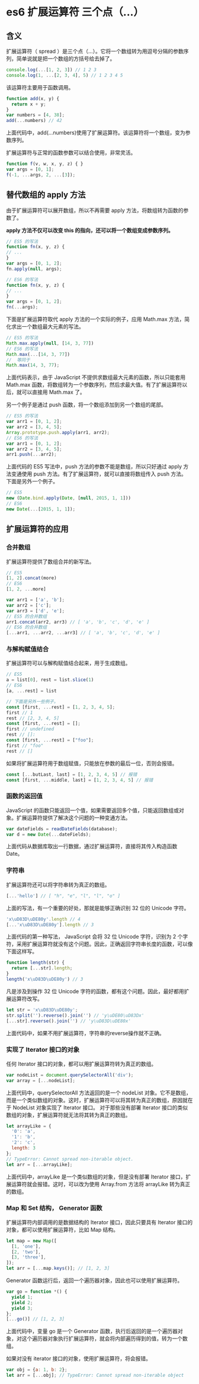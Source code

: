 # es6 扩展运算符 三个点（...）

## 含义

扩展运算符（ spread ）是三个点（...）。它将一个数组转为用逗号分隔的参数序列，简单说就是把一个数组的方括号给去掉了。

```js
console.log(...[1, 2, 3]) // 1 2 3
console.log(1, ...[2, 3, 4], 5) // 1 2 3 4 5
```

该运算符主要用于函数调用。

```js
function add(x, y) {
  return x + y;
}
var numbers = [4, 38];
add(...numbers) // 42
```

上面代码中，add(...numbers)使用了扩展运算符。该运算符将一个数组，变为参数序列。

扩展运算符与正常的函数参数可以结合使用，非常灵活。

```js
function f(v, w, x, y, z) { }
var args = [0, 1];
f(-1, ...args, 2, ...[3]);
```

## 替代数组的 apply 方法

由于扩展运算符可以展开数组，所以不再需要 apply 方法，将数组转为函数的参数了。

**apply 方法不仅可以改变 this 的指向，还可以将一个数组变成参数序列。**

```js
// ES5 的写法
function fn(x, y, z) {
// ...
}
var args = [0, 1, 2];
fn.apply(null, args);

// ES6 的写法
function fn(x, y, z) {
// ...
}
var args = [0, 1, 2];
fn(...args);
```

下面是扩展运算符取代 apply 方法的一个实际的例子，应用 Math.max 方法，简化求出一个数组最大元素的写法。

```js
// ES5 的写法
Math.max.apply(null, [14, 3, 77])
// ES6 的写法
Math.max(...[14, 3, 77])
//  等同于
Math.max(14, 3, 77);
```

上面代码表示，由于 JavaScript 不提供求数组最大元素的函数，所以只能套用 Math.max 函数，将数组转为一个参数序列，然后求最大值。有了扩展运算符以后，就可以直接用 Math.max 了。

另一个例子是通过 push 函数，将一个数组添加到另一个数组的尾部。

```js
// ES5 的写法
var arr1 = [0, 1, 2];
var arr2 = [3, 4, 5];
Array.prototype.push.apply(arr1, arr2);
// ES6 的写法
var arr1 = [0, 1, 2];
var arr2 = [3, 4, 5];
arr1.push(...arr2);
```

上面代码的 ES5 写法中，push 方法的参数不能是数组，所以只好通过 apply 方法变通使用 push 方法。有了扩展运算符，就可以直接将数组传入 push 方法。
下面是另外一个例子。

```js
// ES5
new (Date.bind.apply(Date, [null, 2015, 1, 1]))
// ES6
new Date(...[2015, 1, 1]);
```

## 扩展运算符的应用

### 合并数组

扩展运算符提供了数组合并的新写法。

```js
// ES5
[1, 2].concat(more)
// ES6
[1, 2, ...more]

var arr1 = ['a', 'b'];
var arr2 = ['c'];
var arr3 = ['d', 'e'];
// ES5 的合并数组
arr1.concat(arr2, arr3) // [ 'a', 'b', 'c', 'd', 'e' ]
// ES6 的合并数组
[...arr1, ...arr2, ...arr3] // [ 'a', 'b', 'c', 'd', 'e' ]
```

### 与解构赋值结合

扩展运算符可以与解构赋值结合起来，用于生成数组。

```js
// ES5
a = list[0], rest = list.slice(1)
// ES6
[a, ...rest] = list

// 下面是另外一些例子。
const [first, ...rest] = [1, 2, 3, 4, 5];
first // 1
rest // [2, 3, 4, 5]
const [first, ...rest] = [];
first // undefined
rest // []:
const [first, ...rest] = ["foo"];
first // "foo"
rest // []
```

如果将扩展运算符用于数组赋值，只能放在参数的最后一位，否则会报错。

```js
const [...butLast, last] = [1, 2, 3, 4, 5] // 报错
const [first, ...middle, last] = [1, 2, 3, 4, 5] // 报错
```

### 函数的返回值

JavaScript 的函数只能返回一个值，如果需要返回多个值，只能返回数组或对象。扩展运算符提供了解决这个问题的一种变通方法。

```js
var dateFields = readDateFields(database);
var d = new Date(...dateFields);
```
上面代码从数据库取出一行数据，通过扩展运算符，直接将其传入构造函数Date。

### 字符串

扩展运算符还可以将字符串转为真正的数组。

```js
[...'hello'] // [ "h", "e", "l", "l", "o" ]
```

上面的写法，有一个重要的好处，那就是能够正确识别 32 位的 Unicode 字符。

```js
'x\uD83D\uDE80y'.length // 4
[...'x\uD83D\uDE80y'].length // 3
```

上面代码的第一种写法， JavaScript 会将 32 位 Unicode 字符，识别为 2 个字符，采用扩展运算符就没有这个问题。因此，正确返回字符串长度的函数，可以像下面这样写。

```js
function length(str) {
  return [...str].length;
}
length('x\uD83D\uDE80y') // 3
```

凡是涉及到操作 32 位 Unicode 字符的函数，都有这个问题。因此，最好都用扩展运算符改写。

```js
let str = 'x\uD83D\uDE80y';
str.split('').reverse().join('') // 'y\uDE80\uD83Dx'
[...str].reverse().join('') // 'y\uD83D\uDE80x'
```

上面代码中，如果不用扩展运算符，字符串的reverse操作就不正确。

### 实现了 Iterator 接口的对象

任何 Iterator 接口的对象，都可以用扩展运算符转为真正的数组。

```js
var nodeList = document.querySelectorAll('div');
var array = [...nodeList];
```

上面代码中，querySelectorAll 方法返回的是一个 nodeList 对象。它不是数组，而是一个类似数组的对象。这时，扩展运算符可以将其转为真正的数组，原因就在于 NodeList 对象实现了 Iterator 接口。
对于那些没有部署 Iterator 接口的类似数组的对象，扩展运算符就无法将其转为真正的数组。

```js
let arrayLike = {
  '0': 'a',
  '1': 'b',
  '2': 'c',
  length: 3
};
// TypeError: Cannot spread non-iterable object.
let arr = [...arrayLike];
```

上面代码中，arrayLike 是一个类似数组的对象，但是没有部署 Iterator 接口，扩展运算符就会报错。这时，可以改为使用 Array.from 方法将 arrayLike 转为真正的数组。

### Map 和 Set 结构， Generator 函数

扩展运算符内部调用的是数据结构的 Iterator 接口，因此只要具有 Iterator 接口的对象，都可以使用扩展运算符，比如 Map 结构。

```js
let map = new Map([
  [1, 'one'],
  [2, 'two'],
  [3, 'three'],
]);
let arr = [...map.keys()]; // [1, 2, 3]
```

Generator 函数运行后，返回一个遍历器对象，因此也可以使用扩展运算符。

```js
var go = function *() {
  yield 1;
  yield 2;
  yield 3;
};
[...go()] // [1, 2, 3]
```

上面代码中，变量 go 是一个 Generator 函数，执行后返回的是一个遍历器对象，对这个遍历器对象执行扩展运算符，就会将内部遍历得到的值，转为一个数组。

如果对没有 iterator 接口的对象，使用扩展运算符，将会报错。

```js
var obj = {a: 1, b: 2};
let arr = [...obj]; // TypeError: Cannot spread non-iterable object
```